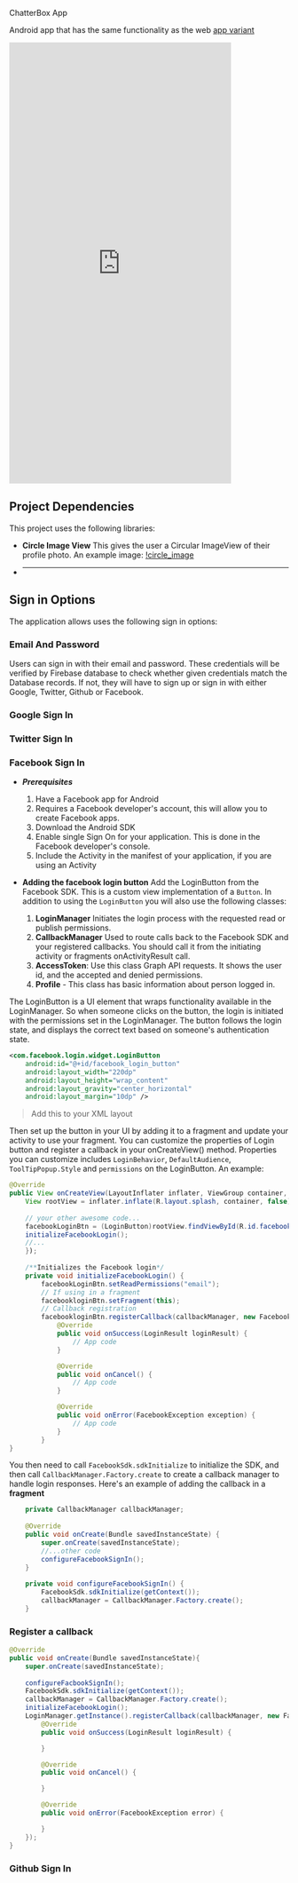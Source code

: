 ChatterBox App

Android app that has the same functionality as the web [app variant ](https://github.com/BrianLusina/Chatterbox)

<iframe src="https://appetize.io/embed/3aqmq2pq9bzn60q7u83x4evqzm?device=nexus5&scale=100&autoplay=false&orientation=portrait&deviceColor=black" width="400px" height="795px" frameborder="0" scrolling="no"></iframe>

## Project Dependencies

This project uses the following libraries:

+ __Circle Image View__
    This gives the user a Circular ImageView of their profile photo. An example image:
    [!circle_image](https://camo.githubusercontent.com/e17a2a83e3e205a822d27172cb3736d4f441344d/68747470733a2f2f7261772e6769746875622e636f6d2f68646f64656e686f662f436972636c65496d616765566965772f6d61737465722f73637265656e73686f742e706e67)

+ ____
   
## Sign in Options

The application allows uses the following sign in options:

### Email And Password

Users can sign in with their email and password. These credentials will be verified by Firebase database to check whether given credentials match the Database records. If not, they will have to sign up or sign in with either Google, Twitter, Github or Facebook.

### Google Sign In


### Twitter Sign In

### Facebook Sign In
    
+ ___Prerequisites___
    1. Have a Facebook app for Android
    2. Requires a Facebook developer's account, this will allow you to create Facebook apps.
    3. Download the Android SDK
    4. Enable single Sign On for your application.
        This is done in the Facebook developer's console.
    5. Include the Activity in the manifest of your application, if you are using an Activity
    
+ __Adding the facebook login button__
    Add the LoginButton from the Facebook SDK. This is a custom view implementation of a `Button`. In addition to using the `LoginButton` you will also use the following classes:
     1. **LoginManager**  Initiates the login process with the requested read or publish permissions.
     2. **CallbackManager** Used to route calls back to the Facebook SDK and your registered callbacks. You should call it from the initiating activity or fragments onActivityResult call.
     3. **AccessToken**: Use this class Graph API requests. It shows the user id, and the accepted and denied permissions.
     4. **Profile** - This class has basic information about person logged in.

The LoginButton is a UI element that wraps functionality available in the LoginManager. So when someone clicks on the button, the login is initiated with the permissions set in the LoginManager. The button follows the login state, and displays the correct text based on someone's authentication state.

```xml
<com.facebook.login.widget.LoginButton
    android:id="@+id/facebook_login_button"
    android:layout_width="220dp"
    android:layout_height="wrap_content"
    android:layout_gravity="center_horizontal"
    android:layout_margin="10dp" />
```
> Add this to your XML layout

Then set up the button in your UI by adding it to a fragment and update your activity to use your fragment.
You can customize the properties of Login button and register a callback in your onCreateView() method.
Properties you can customize includes `LoginBehavior`, `DefaultAudience`, `ToolTipPopup.Style` and `permissions` on the LoginButton.
An example:

```java
@Override
public View onCreateView(LayoutInflater inflater, ViewGroup container, Bundle savedInstanceState) {
    View rootView = inflater.inflate(R.layout.splash, container, false);
    
    // your other awesome code...
    facebookLoginBtn = (LoginButton)rootView.findViewById(R.id.facebook_login_button);
    initializeFacebookLogin();
    //...
    });    
    
    /**Initializes the Facebook login*/
    private void initializeFacebookLogin() {
        facebookLoginBtn.setReadPermissions("email");
        // If using in a fragment
        facebookloginBtn.setFragment(this);
        // Callback registration
        facebookloginBtn.registerCallback(callbackManager, new FacebookCallback<LoginResult>() {
            @Override
            public void onSuccess(LoginResult loginResult) {
                // App code
            }

            @Override
            public void onCancel() {
                // App code
            }

            @Override
            public void onError(FacebookException exception) {
                // App code
            }
        }
}
```

You then need to call `FacebookSdk.sdkInitialize` to initialize the SDK, and then call `CallbackManager.Factory.create` to create a callback manager to handle login responses. Here's an example of adding the callback in a **fragment**

```java
    private CallbackManager callbackManager;
    
    @Override
    public void onCreate(Bundle savedInstanceState) {
        super.onCreate(savedInstanceState);
        //...other code
        configureFacebookSignIn();
    }
        
    private void configureFacebookSignIn() {
        FacebookSdk.sdkInitialize(getContext());
        callbackManager = CallbackManager.Factory.create();
    }    
```

### Register a callback

``` java
@Override
public void onCreate(Bundle savedInstanceState){
    super.onCreate(savedInstanceState);
 
    configureFacbookSignIn();
    FacebookSdk.sdkInitialize(getContext());
    callbackManager = CallbackManager.Factory.create();
    initializeFacebookLogin();
    LoginManager.getInstance().registerCallback(callbackManager, new FacebookCallback<LoginResult>() {
        @Override
        public void onSuccess(LoginResult loginResult) {

        }

        @Override
        public void onCancel() {

        }

        @Override
        public void onError(FacebookException error) {

        }
    });
}
```


### Github Sign In



